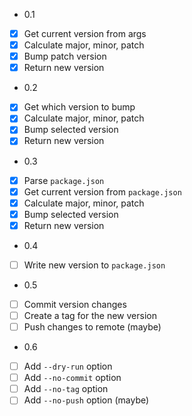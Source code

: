 * 0.1
- [x] Get current version from args
- [x] Calculate major, minor, patch
- [x] Bump patch version
- [x] Return new version

* 0.2
- [x] Get which version to bump
- [x] Calculate major, minor, patch
- [x] Bump selected version
- [x] Return new version

* 0.3
- [x] Parse `package.json`
- [x] Get current version from `package.json`
- [x] Calculate major, minor, patch
- [x] Bump selected version
- [x] Return new version

* 0.4
- [ ] Write new version to `package.json`

* 0.5
- [ ] Commit version changes
- [ ] Create a tag for the new version
- [ ] Push changes to remote (maybe)

* 0.6
- [ ] Add `--dry-run` option
- [ ] Add `--no-commit` option
- [ ] Add `--no-tag` option
- [ ] Add `--no-push` option (maybe)
